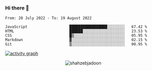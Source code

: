 ### Hi there 👋

<!--START_SECTION:waka-->

```text
From: 20 July 2022 - To: 19 August 2022

JavaScript                   █████████████████░░░░░░░░   67.42 %
HTML                         ██████░░░░░░░░░░░░░░░░░░░   23.53 %
CSS                          █▒░░░░░░░░░░░░░░░░░░░░░░░   05.95 %
Markdown                     ▓░░░░░░░░░░░░░░░░░░░░░░░░   02.15 %
Git                          ▒░░░░░░░░░░░░░░░░░░░░░░░░   00.95 %
```

<!--END_SECTION:waka-->

<!--
For more information regarding WakaTime, go to https://github.com/athul/waka-readme#new-to-wakatime
-->

[![activity graph](https://activity-graph.herokuapp.com/graph?username=shahzeb-jadoon&custom_title=Shahzeb's%20Activity%20Graph&theme=github-light&hide_border=true)](https://github.com/ashutosh00710/github-readme-activity-graph)

<p align="center"> <img src="https://github-readme-stats.vercel.app/api?username=shahzeb-jadoon&show_icons=true&theme=dracula" alt="shahzebjadoon" />

<!--
**shahzeb-jadoon/shahzeb-jadoon** is a ✨ _special_ ✨ repository because its `README.md` (this file) appears on your GitHub profile.

Here are some ideas to get you started:

- 🔭 I’m currently working on ...
- 🌱 I’m currently learning ...
- 👯 I’m looking to collaborate on ...
- 🤔 I’m looking for help with ...
- 💬 Ask me about ...
- 📫 How to reach me: ...
- 😄 Pronouns: ...
- ⚡ Fun fact: ...
-->
